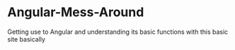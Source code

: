 # Angular-Mess-Around
Getting use to Angular and understanding its basic functions with this basic site basically 
